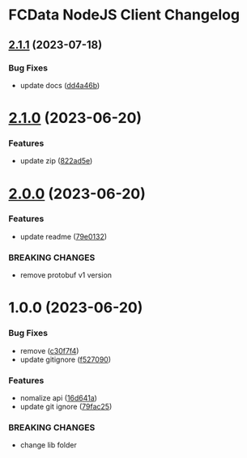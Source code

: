 # FCData NodeJS Client Changelog

## [2.1.1](https://github.com/SSI-Securities-Corporation/node-fcdata/compare/v2.1.0...v2.1.1) (2023-07-18)


### Bug Fixes

* update docs ([dd4a46b](https://github.com/SSI-Securities-Corporation/node-fcdata/commit/dd4a46b731de05ce93519d00bbc458eb3bca931b))

# [2.1.0](https://github.com/SSI-Securities-Corporation/node-fcdata/compare/v2.0.0...v2.1.0) (2023-06-20)


### Features

* update zip ([822ad5e](https://github.com/SSI-Securities-Corporation/node-fcdata/commit/822ad5e9afe55250599dddf88bb147a4c8aa730d))

# [2.0.0](https://github.com/SSI-Securities-Corporation/node-fcdata/compare/v1.0.0...v2.0.0) (2023-06-20)


### Features

* update readme ([79e0132](https://github.com/SSI-Securities-Corporation/node-fcdata/commit/79e0132f905e03e9d44b90ec7ee51cc0f1490f64))


### BREAKING CHANGES

* remove protobuf v1 version

# 1.0.0 (2023-06-20)


### Bug Fixes

* remove ([c30f7f4](https://github.com/SSI-Securities-Corporation/node-fcdata/commit/c30f7f4b9a12598d973d388650b8e780cf53296a))
* update gitignore ([f527090](https://github.com/SSI-Securities-Corporation/node-fcdata/commit/f527090c24fb0a973851c058652d5792ea371120))


### Features

* nomalize api ([16d641a](https://github.com/SSI-Securities-Corporation/node-fcdata/commit/16d641a8589ff07e697fe7e115f661a2490db386))
* update git ignore ([79fac25](https://github.com/SSI-Securities-Corporation/node-fcdata/commit/79fac2547576963222ef5350b6c9d053c753e034))


### BREAKING CHANGES

* change lib folder
